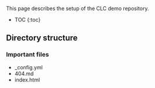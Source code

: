---
---

This page describes the setup of the CLC demo repository.

* TOC
{:toc}

## Directory structure

### Important files
* _config.yml
* 404.md
* index.html
